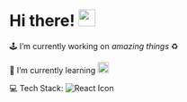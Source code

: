 
# Hi there! <img src="https://raw.githubusercontent.com/MartinHeinz/MartinHeinz/master/wave.gif" width="30px">
🕹 I’m currently working on _amazing things_ ♻️

 🌱 I’m currently learning  <img src="https://web-creator.ru/uploads/Page/22/nodejs.svg"
     alt="Markdown Monster icon" width=20px
      />

💻 Tech Stack:
<img src="https://camo.githubusercontent.com/fff2f18c990d0a0f8c854f1e83e4fabcff73f46999a405e4c5dee0b8d12cd1b5/68747470733a2f2f696d672e736869656c64732e696f2f62616467652f72656163742d3631444146422e7376673f267374796c653d666f722d7468652d6261646765266c6f676f3d7265616374266c6f676f436f6c6f723d666666"
     alt="React Icon"
      />

<!--
**AlexeyGrk/AlexeyGrk** is a ✨ _special_ ✨ repository because its `README.md` (this file) appears on your GitHub profile.

Here are some ideas to get you started:

- 🔭 I’m currently working on ...
- 🌱 I’m currently learning ...
- 👯 I’m looking to collaborate on ...
- 🤔 I’m looking for help with ...
- 💬 Ask me about ...
- 📫 How to reach me: ...
- 😄 Pronouns: ...
- ⚡ Fun fact: ...

-->
